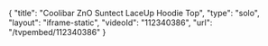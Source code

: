 {
    "title": "Coolibar ZnO Suntect LaceUp Hoodie Top",
    "type": "solo",
    "layout": "iframe-static",
    "videoId": "112340386",
    "url": "\/tvpembed\/112340386"
}